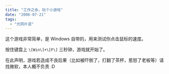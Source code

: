 ```yaml
---
title: "工作之余，玩个小游戏"
date: "2006-07-21"
tags: 
  - "光阴片语"
---
```


这个游戏非常简单，是 Windows 自带的，用来测试你点击鼠标的速度。

按住键盘上 `\[Win\]+\[F\]` 三秒钟，游戏就开始了。

在此声明，游戏若造成不良后果（比如被吓倒了，打翻了茶杯，惹怒了老板等）请找微软，本人概不负责 :D
